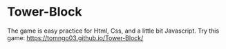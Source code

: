 # Tower-Block
The game is easy practice for Html, Css, and a little bit Javascript.
Try this game: https://tomngo03.github.io/Tower-Block/
